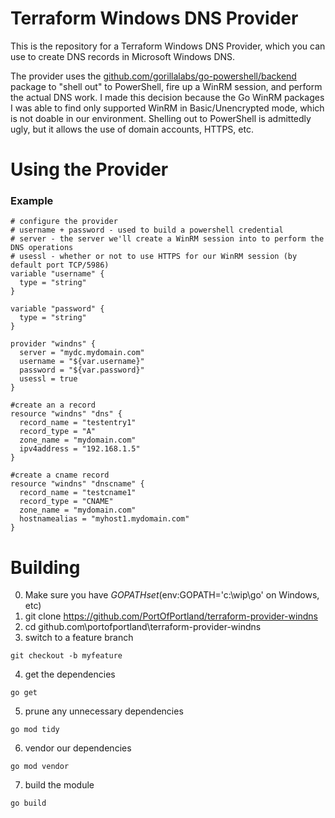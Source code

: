 # Terraform Windows DNS Provider

This is the repository for a Terraform Windows DNS Provider, which you can use to create DNS records in Microsoft Windows DNS.

The provider uses the [github.com/gorillalabs/go-powershell/backend](github.com/gorillalabs/go-powershell/backend) package to "shell out" to PowerShell, fire up a WinRM session, and perform the actual DNS work. I made this decision because the Go WinRM packages I was able to find only supported WinRM in Basic/Unencrypted mode, which is not doable in our environment. Shelling out to PowerShell is admittedly ugly, but it allows the use of domain accounts, HTTPS, etc.

# Using the Provider

### Example

```hcl
# configure the provider
# username + password - used to build a powershell credential
# server - the server we'll create a WinRM session into to perform the DNS operations
# usessl - whether or not to use HTTPS for our WinRM session (by default port TCP/5986)
variable "username" {
  type = "string"
}

variable "password" {
  type = "string"
}

provider "windns" {
  server = "mydc.mydomain.com"
  username = "${var.username}"
  password = "${var.password}"
  usessl = true
}

#create an a record
resource "windns" "dns" {
  record_name = "testentry1"
  record_type = "A"
  zone_name = "mydomain.com"
  ipv4address = "192.168.1.5"
}

#create a cname record
resource "windns" "dnscname" {
  record_name = "testcname1"
  record_type = "CNAME"
  zone_name = "mydomain.com"
  hostnamealias = "myhost1.mydomain.com"
}
```

# Building
0. Make sure you have $GOPATH set ($env:GOPATH='c:\wip\go' on Windows, etc)
1. git clone https://github.com/PortOfPortland/terraform-provider-windns
2. cd github.com\portofportland\terraform-provider-windns
3. switch to a feature branch
```
git checkout -b myfeature
```
4. get the dependencies
```
go get
```
5. prune any unnecessary dependencies
```
go mod tidy
```
6. vendor our dependencies
```
go mod vendor
```
7. build the module
```
go build
```
